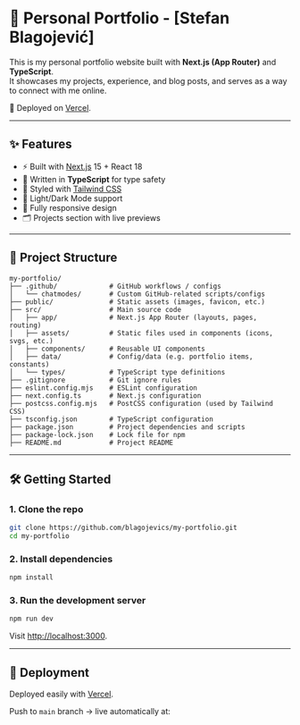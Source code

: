 # 💼 Personal Portfolio - [Stefan Blagojević]

This is my personal portfolio website built with **Next.js (App Router)** and **TypeScript**.  
It showcases my projects, experience, and blog posts, and serves as a way to connect with me online.

🚀 Deployed on [Vercel](https://vercel.com).

---

## ✨ Features

- ⚡ Built with [Next.js](https://nextjs.org/) 15 + React 18
- 📘 Written in **TypeScript** for type safety
- 🎨 Styled with [Tailwind CSS](https://tailwindcss.com/)
- 🌙 Light/Dark Mode support
- 📱 Fully responsive design
- 🗂 Projects section with live previews

---

## 📂 Project Structure

```text
my-portfolio/
├── .github/             # GitHub workflows / configs
│   └── chatmodes/       # Custom GitHub-related scripts/configs
├── public/              # Static assets (images, favicon, etc.)
├── src/                 # Main source code
│   ├── app/             # Next.js App Router (layouts, pages, routing)
│   ├── assets/          # Static files used in components (icons, svgs, etc.)
│   ├── components/      # Reusable UI components
│   ├── data/            # Config/data (e.g. portfolio items, constants)
│   └── types/           # TypeScript type definitions
├── .gitignore           # Git ignore rules
├── eslint.config.mjs    # ESLint configuration
├── next.config.ts       # Next.js configuration
├── postcss.config.mjs   # PostCSS configuration (used by Tailwind CSS)
├── tsconfig.json        # TypeScript configuration
├── package.json         # Project dependencies and scripts
├── package-lock.json    # Lock file for npm
├── README.md            # Project README
```

---

## 🛠 Getting Started

### 1. Clone the repo

```bash
git clone https://github.com/blagojevics/my-portfolio.git
cd my-portfolio
```

### 2. Install dependencies

```bash
npm install
```

### 3. Run the development server

```bash
npm run dev
```

Visit [http://localhost:3000](http://localhost:3000).

---

## 🚀 Deployment

Deployed easily with [Vercel](https://vercel.com).

Push to `main` branch → live automatically at:
